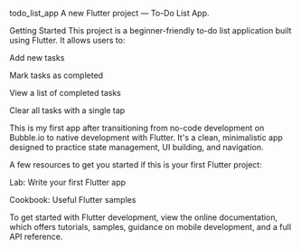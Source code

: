todo_list_app
A new Flutter project — To-Do List App.

Getting Started
This project is a beginner-friendly to-do list application built using Flutter. It allows users to:

Add new tasks

Mark tasks as completed

View a list of completed tasks

Clear all tasks with a single tap

This is my first app after transitioning from no-code development on Bubble.io to native development with Flutter. It's a clean, minimalistic app designed to practice state management, UI building, and navigation.

A few resources to get you started if this is your first Flutter project:

Lab: Write your first Flutter app

Cookbook: Useful Flutter samples

To get started with Flutter development, view the online documentation, which offers tutorials, samples, guidance on mobile development, and a full API reference.

